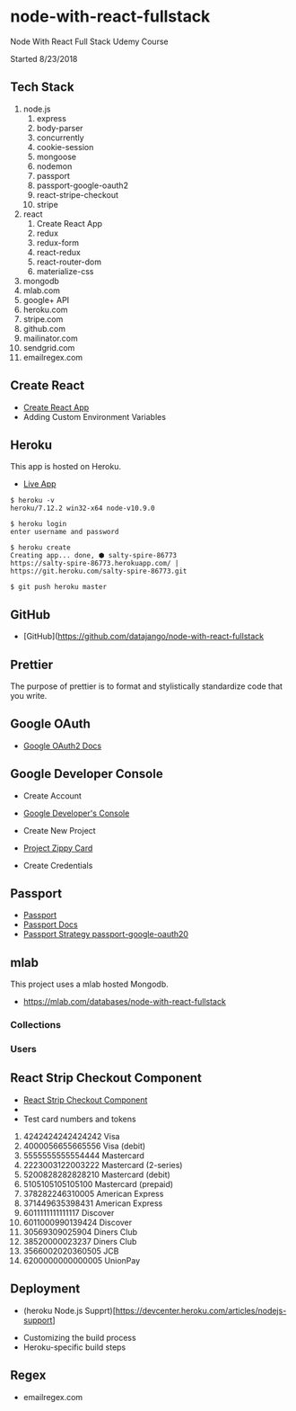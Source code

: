 # node-with-react-fullstack

Node With React Full Stack Udemy Course

Started 8/23/2018

## Tech Stack

1. node.js
    1. express
    1. body-parser
    1. concurrently
    1. cookie-session
    1. mongoose
    1. nodemon
    1. passport
    1. passport-google-oauth2
    1. react-stripe-checkout
    1. stripe    
1. react
    1. Create React App    
    1. redux
    1. redux-form
    1. react-redux
    1. react-router-dom
    1. materialize-css
1. mongodb
1. mlab.com
1. google+ API
1. heroku.com
1. stripe.com
1. github.com
1. mailinator.com
1. sendgrid.com
1. emailregex.com

## Create React

* [Create React App](https://github.com/wmonk/create-react-app-typescript/blob/master/packages/react-scripts/template/README.md)
* Adding Custom Environment Variables

## Heroku

This app is hosted on Heroku.

* [Live App](https://salty-spire-86773.herokuapp.com/)

```
$ heroku -v
heroku/7.12.2 win32-x64 node-v10.9.0

$ heroku login
enter username and password

$ heroku create
Creating app... done, ⬢ salty-spire-86773
https://salty-spire-86773.herokuapp.com/ | https://git.heroku.com/salty-spire-86773.git

$ git push heroku master
```

## GitHub

* [GitHub](https://github.com/datajango/node-with-react-fullstack

## Prettier

The purpose of prettier is to format and stylistically standardize code that you write.

## Google OAuth

* [Google OAuth2 Docs](https://developers.google.com/identity/protocols/OAuth2)

## Google Developer Console

* Create Account
* [Google Developer's Console](https://console.developers.google.com/)
* Create New Project
* [Project Zippy Card](https://console.developers.google.com/apis/api/plus.googleapis.com/overview?project=zippy-card-214612)
 
* Create Credentials

## Passport

* [Passport](http://www.passportjs.org)
* [Passport Docs](http://www.passportjs.org/docs/)
* [Passport Strategy  passport-google-oauth20](https://github.com/jaredhanson/passport-google-oauth2#readme)

## mlab

This project uses a mlab hosted Mongodb.

* https://mlab.com/databases/node-with-react-fullstack

### Collections

### Users

## React Strip Checkout Component

* [React Strip Checkout Component](https://github.com/azmenak/react-stripe-checkout)
* 
* Test card numbers and tokens

1. 4242424242424242	Visa
1. 4000056655665556	Visa (debit)
1. 5555555555554444	Mastercard
1. 2223003122003222	Mastercard (2-series)
1. 5200828282828210	Mastercard (debit)
1. 5105105105105100	Mastercard (prepaid)
1. 378282246310005	American Express
1. 371449635398431	American Express
1. 6011111111111117	Discover
1. 6011000990139424	Discover
1. 30569309025904	Diners Club
1. 38520000023237	Diners Club
1. 3566002020360505	JCB
1. 6200000000000005	UnionPay

## Deployment

* (heroku Node.js Supprt)[https://devcenter.heroku.com/articles/nodejs-support]

- Customizing the build process
- Heroku-specific build steps

## Regex

- emailregex.com